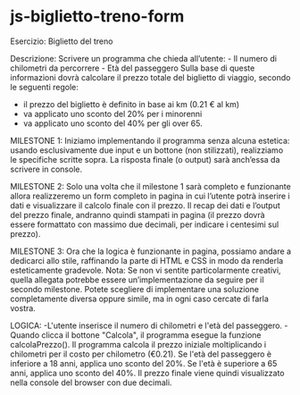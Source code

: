 # js-biglietto-treno-form
Esercizio: Biglietto del treno

Descrizione:
Scrivere un programma che chieda all’utente: - Il numero di chilometri da percorrere - Età del passeggero Sulla base di queste informazioni dovrà calcolare il prezzo totale del biglietto di viaggio, secondo le seguenti regole:
- il prezzo del biglietto è definito in base ai km (0.21 € al km)
- va applicato uno sconto del 20% per i minorenni
- va applicato uno sconto del 40% per gli over 65.

MILESTONE 1:
Iniziamo implementando il programma senza alcuna estetica: usando esclusivamente due input e un bottone (non stilizzati), realizziamo le specifiche scritte sopra. La risposta finale (o output) sarà anch’essa da scrivere in console.

MILESTONE 2:
Solo una volta che il milestone 1 sarà completo e funzionante allora realizzeremo un form completo in pagina in cui l’utente potrà inserire i dati e visualizzare il calcolo finale con il prezzo. Il recap dei dati e l’output del prezzo finale, andranno quindi stampati in pagina (il prezzo dovrà essere formattato con massimo due decimali, per indicare i centesimi sul prezzo).

MILESTONE 3:
Ora che la logica è funzionante in pagina, possiamo andare a dedicarci allo stile, raffinando la parte di HTML e CSS in modo da renderla esteticamente gradevole.
Nota: Se non vi sentite particolarmente creativi, quella allegata potrebbe essere un’implementazione da seguire per il secondo milestone. Potete scegliere di implementare una soluzione completamente diversa oppure simile, ma in ogni caso cercate di farla vostra.

LOGICA:
-L'utente inserisce il numero di chilometri e l'età del passeggero.
-Quando clicca il bottone "Calcola", il programma esegue la funzione calcolaPrezzo().
Il programma calcola il prezzo iniziale moltiplicando i chilometri per il costo per chilometro (€0.21).
Se l'età del passeggero è inferiore a 18 anni, applica uno sconto del 20%. Se l'età è superiore a 65 anni, applica uno sconto del 40%.
Il prezzo finale viene quindi visualizzato nella console del browser con due decimali.